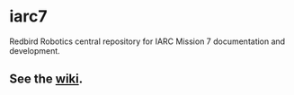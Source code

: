 # iarc7
Redbird Robotics central repository for IARC Mission 7 documentation and development.

## See the [wiki](https://github.com/redbirdrobotics/iarc7/wiki).
